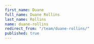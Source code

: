 ```yaml
---
first_name: Duane
full_name: Duane Rollins
last_name: Rollins
name: duane-rollins
redirect_from: "/team/duane-rollins/"
published: true
---
```


